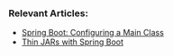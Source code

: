 ### Relevant Articles:

- [Spring Boot: Configuring a Main Class](http://www.baeldung.com/spring-boot-main-class)
- [Thin JARs with Spring Boot](http://www.baeldung.com/spring-boot-thin-jar)

